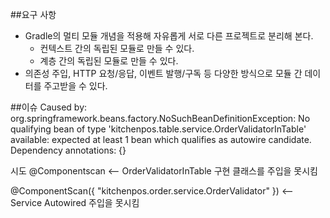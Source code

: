 ##요구 사항
- Gradle의 멀티 모듈 개념을 적용해 자유롭게 서로 다른 프로젝트로 분리해 본다.
    - 컨텍스트 간의 독립된 모듈로 만들 수 있다. 
    - 계층 간의 독립된 모듈로 만들 수 있다.
- 의존성 주입, HTTP 요청/응답, 이벤트 발행/구독 등 다양한 방식으로 모듈 간 데이터를 주고받을 수 있다.


##이슈
Caused by: org.springframework.beans.factory.NoSuchBeanDefinitionException: 
No qualifying bean of type 'kitchenpos.table.service.OrderValidatorInTable' available: 
expected at least 1 bean which qualifies as autowire candidate. Dependency annotations: {}

시도
@Componentscan
<-- OrderValidatorInTable 구현 클래스를 주입을 못시킴

@ComponentScan({
"kitchenpos.order.service.OrderValidator"
})
<-- Service Autowired 주입을 못시킴



